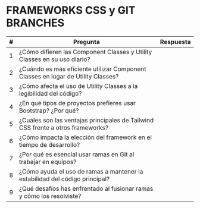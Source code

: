 # FRAMEWORKS CSS y GIT BRANCHES 

| #  | Pregunta | Respuesta |
|----|-----------|--------------|
| 1  | ¿Cómo difieren las Component Classes y Utility Classes en su uso diario? | | Component Classes (Bootstrap): Son clases predefinidas que encapsulan estilos completos en un solo nombre de clase. Ejemplo: `.btn-primary` ya incluye colores, tamaños y estilos.Utility Classes (Tailwind CSS): Son clases pequeñas y específicas que se combinan para dar forma a los elementos. Ejemplo: `bg-blue-500 text-white px-4 py-2 rounded-md.` |
| 2  | ¿Cuándo es más eficiente utilizar Component Classes en lugar de Utility Classes? | | Cuando necesitas rapidez y coherencia en el diseño sin mucha personalización. |
| 3  | ¿Cómo afecta el uso de Utility Classes a la legibilidad del código? | | Puede hacer que el HTML sea más largo y complejo `(class="bg-blue-500 text-white font-bold p-4 rounded-lg shadow-md")`. |
| 4  | ¿En qué tipos de proyectos prefieres usar Bootstrap? ¿Por qué? | | En proyectos donde se sigue un diseño estándar y no hay muchos cambios en los estilos. |
| 5  | ¿Cuáles son las ventajas principales de Tailwind CSS frente a otros frameworks? | | Flexibilidad, personalización y escalable. |
| 6  | ¿Cómo impacta la elección del framework en el tiempo de desarrollo? | | Depende de la complejidad del proyecto y las necesidades de personalización. |
| 7  | ¿Por qué es esencial usar ramas en Git al trabajar en equipos? | | Para evitar conflictos y mantener un historial de cambios. |
| 8  | ¿Cómo ayuda el uso de ramas a mantener la estabilidad del código principal? | | Evita cambios no deseados en el código principal. |
| 9  | ¿Qué desafíos has enfrentado al fusionar ramas y cómo los resolviste? | | No le pruebo todavia. |